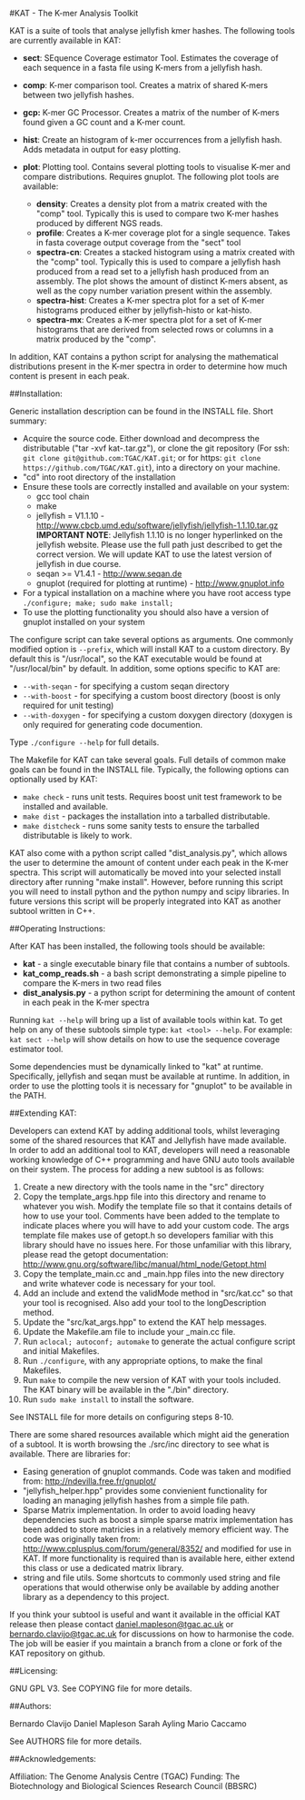 
#KAT - The K-mer Analysis Toolkit

KAT is a suite of tools that analyse jellyfish kmer hashes.  The following tools are currently available in KAT:

   - **sect**:  SEquence Coverage estimator Tool.  Estimates the coverage of each sequence in a fasta file using K-mers from a jellyfish hash.
   - **comp**:  K-mer comparison tool.  Creates a matrix of shared K-mers between two jellyfish hashes.
   - **gcp:**   K-mer GC Processor.  Creates a matrix of the number of K-mers found given a GC count and a K-mer count.
   - **hist**:  Create an histogram of k-mer occurrences from a jellyfish hash.  Adds metadata in output for easy plotting.
   - **plot**:  Plotting tool.  Contains several plotting tools to visualise K-mer and compare distributions. Requires gnuplot.  The following plot tools are available:

     - **density**:      Creates a density plot from a matrix created with the "comp" tool.  Typically this is used to compare two K-mer hashes produced by different NGS reads.
     - **profile**:      Creates a K-mer coverage plot for a single sequence.  Takes in fasta coverage output coverage from the "sect" tool
     - **spectra-cn**:   Creates a stacked histogram using a matrix created with the "comp" tool.  Typically this is used to compare a jellyfish hash produced from a read set to a jellyfish hash produced from an assembly. The plot shows the amount of distinct K-mers absent, as well as the copy number variation present within the assembly.
     - **spectra-hist**: Creates a K-mer spectra plot for a set of K-mer histograms produced either by jellyfish-histo or kat-histo.
     - **spectra-mx**:   Creates a K-mer spectra plot for a set of K-mer histograms that are derived from selected rows or columns in a matrix produced by the "comp".

In addition, KAT contains a python script for analysing the mathematical distributions present in the K-mer spectra in order to determine how much content is present in each peak.


##Installation:

Generic installation description can be found in the INSTALL file. Short summary: 

  - Acquire the source code.  Either download and decompress the distributable ("tar -xvf kat-<version>.tar.gz"), or clone the git repository (For ssh: ```git clone git@github.com:TGAC/KAT.git```; or for https: ```git clone https://github.com/TGAC/KAT.git```), into a directory on your machine.
  - "cd" into root directory of the installation
  - Ensure these tools are correctly installed and available on your system:
      - gcc tool chain
      - make
      - jellyfish = V1.1.10 - http://www.cbcb.umd.edu/software/jellyfish/jellyfish-1.1.10.tar.gz  **IMPORTANT NOTE**: Jellyfish 1.1.10 is no longer hyperlinked on the jellyfish website.  Please use the full path just described to get the correct version.   We will update KAT to use the latest version of jellyfish in due course.
      - seqan >= V1.4.1 - http://www.seqan.de
      - gnuplot (required for plotting at runtime) - http://www.gnuplot.info
  - For a typical installation on a machine where you have root access type ```./configure; make; sudo make install;```
  - To use the plotting functionality you should also have a version of gnuplot installed on your system

The configure script can take several options as arguments.  One commonly modified option is ```--prefix```, which will install KAT to a custom directory.  By default this is "/usr/local", so the KAT executable would be found at "/usr/local/bin" by default.  In addition, some options specific to KAT are:

  - ```--with-seqan``` - for specifying a custom seqan directory
  - ```--with-boost``` - for specifying a custom boost directory (boost is only required for unit testing)
  - ```--with-doxygen``` - for specifying a custom doxygen directory (doxygen is only required for generating code documention.

Type ```./configure --help``` for full details.

The Makefile for KAT can take several goals.  Full details of common make goals can be found in the INSTALL file.  Typically, the following options can optionally used by KAT:

  - ```make check``` - runs unit tests.  Requires boost unit test framework to be installed and available.
  - ```make dist``` - packages the installation into a tarballed distributable.
  - ```make distcheck``` - runs some sanity tests to ensure the tarballed distributable is likely to work.

KAT also come with a python script called "dist_analysis.py", which allows the user to determine the amount of content under each peak in the K-mer spectra.  This script will automatically be moved into your selected install directory after running "make install".  However, before running this script you will need to install python and the python numpy and scipy libraries.  In future versions this script will be properly integrated into KAT as another subtool written in C++.


##Operating Instructions:

After KAT has been installed, the following tools should be available:

 - **kat** - a single executable binary file that contains a number of subtools.
 - **kat_comp_reads.sh** - a bash script demonstrating a simple pipeline to compare the K-mers in two read files
 - **dist_analysis.py** - a python script for determining the amount of content in each peak in the K-mer spectra

Running ```kat --help``` will bring up a list of available tools within kat.  To get help on any of these subtools simple type: ```kat <tool> --help```.  For example: ```kat sect --help``` will show details on how to use the sequence coverage estimator tool.

Some dependencies must be dynamically linked to "kat" at runtime.  Specifically, jellyfish and seqan must be available at runtime.  In addition, in order to use the plotting tools it is necessary for "gnuplot" to be available in the PATH.


##Extending KAT:

Developers can extend KAT by adding additional tools, whilst leveraging some of the shared resources that KAT and Jellyfish have made available.  In order to add an additional tool to KAT, developers will need a reasonable working knowledge of C++ programming and have GNU auto tools available on their system.  The process for adding a new subtool is as follows:

1. Create a new directory with the tools name in the "src" directory
2. Copy the template_args.hpp file into this directory and rename to whatever you wish.  Modify the template file so that it contains details of how to use your tool.  Comments have been added to the template to indicate places where you will have to add your custom code. The args template file makes use of getopt.h so developers familiar with this library should have no issues here.  For those unfamiliar with this library, please read the getopt documentation: http://www.gnu.org/software/libc/manual/html_node/Getopt.html
3. Copy the template_main.cc and _main.hpp files into the new directory and write whatever code is necessary for your tool.
4. Add an include and extend the validMode method in "src/kat.cc" so that your tool is recognised.  Also add your tool to the longDescription method.
5. Update the "src/kat_args.hpp" to extend the KAT help messages.
6. Update the Makefile.am file to include your _main.cc file.
7. Run ```aclocal; autoconf; automake``` to generate the actual configure script and initial Makefiles.
8. Run ```./configure```, with any appropriate options, to make the final Makefiles.
9. Run ```make``` to compile the new version of KAT with your tools included.  The KAT binary will be available in the "./bin" directory.
10. Run ```sudo make install``` to install the software.

See INSTALL file for more details on configuring steps 8-10.

There are some shared resources available which might aid the generation of a subtool.  It is worth browsing the ./src/inc directory to see what is available.  There are libraries for:

- Easing generation of gnuplot commands.  Code was taken and modified from: http://ndevilla.free.fr/gnuplot/
- "jellyfish_helper.hpp" provides some convienient functionality for loading an managing jellyfish hashes from a simple file path.
- Sparse Matrix implementation.  In order to avoid loading heavy dependencies such as boost a simple sparse matrix implementation has been added to store matricies in a relatively memory efficient way.  The code was originally taken from: http://www.cplusplus.com/forum/general/8352/ and modified for use in KAT.  If more functionality is required than is available here, either extend this class or use a dedicated matrix library.
- string and file utils.  Some shortcuts to commonly used string and file operations that would otherwise only be available by adding another library as a dependency to this project.

If you think your subtool is useful and want it available in the official KAT release then please contact daniel.mapleson@tgac.ac.uk or bernardo.clavijo@tgac.ac.uk for discussions on how to harmonise the code.  The job will be easier if you maintain a branch from a clone or fork of the KAT repository on github.


##Licensing:

GNU GPL V3.  See COPYING file for more details.


##Authors:

Bernardo Clavijo
Daniel Mapleson
Sarah Ayling
Mario Caccamo

See AUTHORS file for more details.


##Acknowledgements:

Affiliation: The Genome Analysis Centre (TGAC)
Funding: The Biotechnology and Biological Sciences Research Council (BBSRC)
